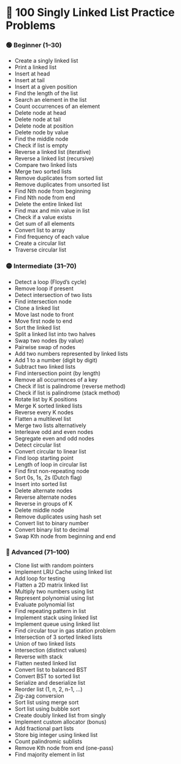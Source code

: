 # 🧠 100 Singly Linked List Practice Problems
### 🟢 Beginner (1–30)
* Create a singly linked list
* Print a linked list
* Insert at head
* Insert at tail
* Insert at a given position
* Find the length of the list
* Search an element in the list
* Count occurrences of an element
* Delete node at head
* Delete node at tail
* Delete node at position
* Delete node by value
* Find the middle node
* Check if list is empty
* Reverse a linked list (iterative)
* Reverse a linked list (recursive)
* Compare two linked lists
* Merge two sorted lists
* Remove duplicates from sorted list
* Remove duplicates from unsorted list
* Find Nth node from beginning
* Find Nth node from end
* Delete the entire linked list
* Find max and min value in list
* Check if a value exists
* Get sum of all elements
* Convert list to array
* Find frequency of each value
* Create a circular list
* Traverse circular list
### 🟡 Intermediate (31–70)
* Detect a loop (Floyd’s cycle)
* Remove loop if present
* Detect intersection of two lists
* Find intersection node
* Clone a linked list
* Move last node to front
* Move first node to end
* Sort the linked list
* Split a linked list into two halves
* Swap two nodes (by value)
* Pairwise swap of nodes
* Add two numbers represented by linked lists
* Add 1 to a number (digit by digit)
* Subtract two linked lists
* Find intersection point (by length)
* Remove all occurrences of a key
* Check if list is palindrome (reverse method)
* Check if list is palindrome (stack method)
* Rotate list by K positions
* Merge K sorted linked lists
* Reverse every K nodes
* Flatten a multilevel list
* Merge two lists alternatively
* Interleave odd and even nodes
* Segregate even and odd nodes
* Detect circular list
* Convert circular to linear list
* Find loop starting point
* Length of loop in circular list
* Find first non-repeating node
* Sort 0s, 1s, 2s (Dutch flag)
* Insert into sorted list
* Delete alternate nodes
* Reverse alternate nodes
* Reverse in groups of K
* Delete middle node
* Remove duplicates using hash set
* Convert list to binary number
* Convert binary list to decimal
* Swap Kth node from beginning and end

### 🔴 Advanced (71–100)
* Clone list with random pointers
* Implement LRU Cache using linked list
* Add loop for testing
* Flatten a 2D matrix linked list
* Multiply two numbers using list
* Represent polynomial using list
* Evaluate polynomial list
* Find repeating pattern in list
* Implement stack using linked list
* Implement queue using linked list
* Find circular tour in gas station problem
* Intersection of 3 sorted linked lists
* Union of two linked lists
* Intersection (distinct values)
* Reverse with stack
* Flatten nested linked list
* Convert list to balanced BST
* Convert BST to sorted list
* Serialize and deserialize list
* Reorder list (1, n, 2, n-1, ...)
* Zig-zag conversion
* Sort list using merge sort
* Sort list using bubble sort
* Create doubly linked list from singly
* Implement custom allocator (bonus)
* Add fractional part lists
* Store big integer using linked list
* Count palindromic sublists
* Remove Kth node from end (one-pass)
* Find majority element in list

